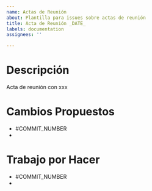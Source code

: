 ```yaml
---
name: Actas de Reunión
about: Plantilla para issues sobre actas de reunión
title: Acta de Reunión _DATE_
labels: documentation
assignees: ''

---
```


# Descripción
Acta de reunión con xxx

# Cambios Propuestos

- #COMMIT_NUMBER
- 

# Trabajo por Hacer

- #COMMIT_NUMBER
- 
